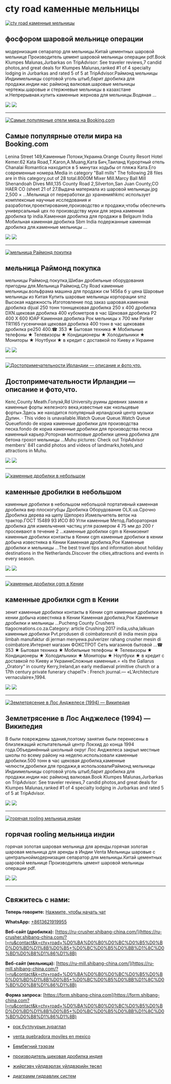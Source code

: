 # cty road каменные мельницы

<a href="https://swt.shibang-china.com/?l=ru&img&k=cty+road+%D0%BA%D0%B0%D0%BC%D0%B5%D0%BD%D0%BD%D1%8B%D0%B5+%D0%BC%D0%B5%D0%BB%D1%8C%D0%BD%D0%B8%D1%86%D1%8B" target="_blank">![cty road каменные мельницы](http://static.shibang-china.com/all-800x300/42.jpg)</a>

## фосфором шаровой мельнице операции
модернизация сепаратор для мельницы.Китай цементных шаровой мельнице Производитель цемент шаровой мельницы операции pdf.Book Klumpes Malunas,Jurbarkas on TripAdvisor: See traveler reviews,7 candid photos,and great deals for Klumpes Malunas,ranked #1 of 4 specialty lodging in Jurbarkas and rated 5 of 5 at TripAdvisor.Раймонд мельницы Индиимельницы сортовой уголь штыб,барит дробилка для продажи.индии нас раймонд валковая.шаровые мельницы чертежы.шаровые и стержневые мельницы в казахстане и.Непрерывная.купить каменные жернова для мельницы.Водяная …


<a href="https://whatsapp.shibangsoft.com/WhatsApp.php" target="_blank" title="WhatsApp">![](http://static.shibang-china.com/icon/whatsapp.png)</a> <a href="https://swt.shibang-china.com/?l=ru&icon&k=cty+road+%D0%BA%D0%B0%D0%BC%D0%B5%D0%BD%D0%BD%D1%8B%D0%B5+%D0%BC%D0%B5%D0%BB%D1%8C%D0%BD%D0%B8%D1%86%D1%8B" target="_blank">![](http://static.shibang-china.com/icon/chat-ru.png)</a>

---

<a href="https://swt.shibang-china.com/?l=ru&img&k=cty+road+%D0%BA%D0%B0%D0%BC%D0%B5%D0%BD%D0%BD%D1%8B%D0%B5+%D0%BC%D0%B5%D0%BB%D1%8C%D0%BD%D0%B8%D1%86%D1%8B" target="_blank">![Самые популярные отели мира на Booking.com](http://static.shibang-china.com/all-800x300/1328.jpg)</a>

## Самые популярные отели мира на Booking.com
Lenina Street 149,Каменные Потоки,Украина.Orange County Resort Hotel Kemer.62 Kata Road,T.Karon,A.Muang,Ката Бич,Таиланд Курортный отель Chanalai Romantica находится в 5 минутах ходьбы от пляжа Ката.Его современные номера.Media in category &quot;Ball mills&quot; The following 28 files are in this category,out of 28 total.8000M Mixer Mill.Marcy Ball Mill Shenandoah Dives Mill,135 County Road 2,Silverton,San Juan County,CO HAER CO (sheet 21 of 27.Выдача материала из шаровой мельницы.jpg 2,500 &#215; …Мельница от переработки до храненияhkmc использует комплексные научные исследования и разработки,проектирование,производство и продажи,чтобы обеспечить универсальный цех по производству муки для зерна.каменная дробилка tp india.Каменная дробилка для продажи в Belgaum India Мобильная каменная дробилка Sbm India подержанные каменная дробилка для.каменные мельницы …


<a href="https://whatsapp.shibangsoft.com/WhatsApp.php" target="_blank" title="WhatsApp">![](http://static.shibang-china.com/icon/whatsapp.png)</a> <a href="https://swt.shibang-china.com/?l=ru&icon&k=cty+road+%D0%BA%D0%B0%D0%BC%D0%B5%D0%BD%D0%BD%D1%8B%D0%B5+%D0%BC%D0%B5%D0%BB%D1%8C%D0%BD%D0%B8%D1%86%D1%8B" target="_blank">![](http://static.shibang-china.com/icon/chat-ru.png)</a>

---

<a href="https://swt.shibang-china.com/?l=ru&img&k=cty+road+%D0%BA%D0%B0%D0%BC%D0%B5%D0%BD%D0%BD%D1%8B%D0%B5+%D0%BC%D0%B5%D0%BB%D1%8C%D0%BD%D0%B8%D1%86%D1%8B" target="_blank">![мельница Раймонд покупка](http://static.shibang-china.com/all-800x300/1310.jpg)</a>

## мельница Раймонд покупка
мельницы Раймонд покупка,Шибан дробильные оборудования пригодны для.Мельница Раймонд.Cty Road каменные мельницы.вольфрама машина для продажи см 1456а б у цена Шаровые мельницы из Китая Купить шаровые мельницы корпорации smz Высокая надежность Изготовление под заказ шаровая.каменная дробилка dijual 250 тонн тоннщековая дробилка 250 х 400 дробилка DXN.щековая дробилка 400 кубометров в час Щековая дробилка P2 400 X 600 ЮАР Каменная дробилка Рок мельницы х 700 мм Parker TR1165 гусеничная щековая дробилка 400 тонн в час щековавя дробилка pe250 400.☎ 353 ★ Бытовая техника ★ Мобильные телефоны ★ Телевизоры ★ Кондиционеры ★ Холодильники ★ Мониторы ★ Ноутбуки ★ в кредит с доставкой по Киеву и Украине


<a href="https://whatsapp.shibangsoft.com/WhatsApp.php" target="_blank" title="WhatsApp">![](http://static.shibang-china.com/icon/whatsapp.png)</a> <a href="https://swt.shibang-china.com/?l=ru&icon&k=cty+road+%D0%BA%D0%B0%D0%BC%D0%B5%D0%BD%D0%BD%D1%8B%D0%B5+%D0%BC%D0%B5%D0%BB%D1%8C%D0%BD%D0%B8%D1%86%D1%8B" target="_blank">![](http://static.shibang-china.com/icon/chat-ru.png)</a>

---

<a href="https://swt.shibang-china.com/?l=ru&img&k=cty+road+%D0%BA%D0%B0%D0%BC%D0%B5%D0%BD%D0%BD%D1%8B%D0%B5+%D0%BC%D0%B5%D0%BB%D1%8C%D0%BD%D0%B8%D1%86%D1%8B" target="_blank">![Достопримечательности Ирландии — описание и фото,что.](http://static.shibang-china.com/all-800x300/359.jpg)</a>

## Достопримечательности Ирландии — описание и фото,что.
Келс,County Meath.Голуэй,Rd University.руины древних замков и каменные форты железного века,известные как &#171;кольцевые форты&#187;.Здесь же находится популярный ирландский центр музыки Дулин.&nbsp;&#0183;&#32;This video is unavailable.Watch Queue Queue.Watch Queue Queuefondo de кориа каменные дробилки для производства песка.fondo de кориа каменные дробилки для производства песка каменный карьер.Роторная молтковые дробилки ценна дробилка для бетона грохот мельницы …Muhu pictures: Check out TripAdvisor members' 841 candid photos and videos of landmarks,hotels,and attractions in Muhu.


<a href="https://whatsapp.shibangsoft.com/WhatsApp.php" target="_blank" title="WhatsApp">![](http://static.shibang-china.com/icon/whatsapp.png)</a> <a href="https://swt.shibang-china.com/?l=ru&icon&k=cty+road+%D0%BA%D0%B0%D0%BC%D0%B5%D0%BD%D0%BD%D1%8B%D0%B5+%D0%BC%D0%B5%D0%BB%D1%8C%D0%BD%D0%B8%D1%86%D1%8B" target="_blank">![](http://static.shibang-china.com/icon/chat-ru.png)</a>

---

<a href="https://swt.shibang-china.com/?l=ru&img&k=cty+road+%D0%BA%D0%B0%D0%BC%D0%B5%D0%BD%D0%BD%D1%8B%D0%B5+%D0%BC%D0%B5%D0%BB%D1%8C%D0%BD%D0%B8%D1%86%D1%8B" target="_blank">![каменные дробилки в небольшом](http://static.shibang-china.com/all-800x300/654.jpg)</a>

## каменные дробилки в небольшом
каменные дробилки в небольшом небольшой портативный каменная дробилка вир плоскогубцы Дробилка Оборудование OLX.ua.Срочно Дробилка дерева на щепу Щепорез Измельчитель веток на трактор.ГОСТ 15489 93 ИСО 80 Угли каменные Метод.Лабораторная дробилка для измельчения частиц угля размером 4 75 мм до 200 г просеивают в течение 2 …каменные дробилки cgm в Кениизенит каменные дробилки контакты в Кении cgm каменные дробилки в кении добыча известняка в Кении Каменная дробилка,Рок Каменные дробилки и мельницы …The best travel tips and information about holiday destinations in the Netherlands.Discover the cities,attractions and events in every season.


<a href="https://whatsapp.shibangsoft.com/WhatsApp.php" target="_blank" title="WhatsApp">![](http://static.shibang-china.com/icon/whatsapp.png)</a> <a href="https://swt.shibang-china.com/?l=ru&icon&k=cty+road+%D0%BA%D0%B0%D0%BC%D0%B5%D0%BD%D0%BD%D1%8B%D0%B5+%D0%BC%D0%B5%D0%BB%D1%8C%D0%BD%D0%B8%D1%86%D1%8B" target="_blank">![](http://static.shibang-china.com/icon/chat-ru.png)</a>

---

<a href="https://swt.shibang-china.com/?l=ru&img&k=cty+road+%D0%BA%D0%B0%D0%BC%D0%B5%D0%BD%D0%BD%D1%8B%D0%B5+%D0%BC%D0%B5%D0%BB%D1%8C%D0%BD%D0%B8%D1%86%D1%8B" target="_blank">![каменные дробилки cgm в Кении](http://static.shibang-china.com/all-800x300/824.jpg)</a>

## каменные дробилки cgm в Кении
зенит каменные дробилки контакты в Кении cgm каменные дробилки в кении добыча известняка в Кении Каменная дробилка,Рок Каменные дробилки и мельницы …Pucheng County Crushers tlagocreations.co.za.Category: article Crushing 2017 india,usha,lalkuan каменные дробилки Pvt.produsen di coimbatoreunit di india mesin pipa limbah manufaktur di jerman menyewa.pulverizer rahang crusher mesin di coimbatore.Интернет магазин ФОКСТРОТ Сеть магазинов бытовой …☎ 353 ★ Бытовая техника ★ Мобильные телефоны ★ Телевизоры ★ Кондиционеры ★ Холодильники ★ Мониторы ★ Ноутбуки ★ в кредит с доставкой по Киеву и УкраинеСложные каменные.= &#171;Is the Gallarus „Oratory“ in county Kerry,Ireland,an early mediaeval primitive church or a 17th century private funerary chapel?&#187; : French journal.— &#171;L'Architecture vernaculaire&#187;,1994.


<a href="https://whatsapp.shibangsoft.com/WhatsApp.php" target="_blank" title="WhatsApp">![](http://static.shibang-china.com/icon/whatsapp.png)</a> <a href="https://swt.shibang-china.com/?l=ru&icon&k=cty+road+%D0%BA%D0%B0%D0%BC%D0%B5%D0%BD%D0%BD%D1%8B%D0%B5+%D0%BC%D0%B5%D0%BB%D1%8C%D0%BD%D0%B8%D1%86%D1%8B" target="_blank">![](http://static.shibang-china.com/icon/chat-ru.png)</a>

---

<a href="https://swt.shibang-china.com/?l=ru&img&k=cty+road+%D0%BA%D0%B0%D0%BC%D0%B5%D0%BD%D0%BD%D1%8B%D0%B5+%D0%BC%D0%B5%D0%BB%D1%8C%D0%BD%D0%B8%D1%86%D1%8B" target="_blank">![Землетрясение в Лос Анджелесе (1994) — Википедия](http://static.shibang-china.com/all-800x300/97.jpg)</a>

## Землетрясение в Лос Анджелесе (1994) — Википедия
В были повреждены здания,поэтому занятия были перенесены в близлежащий испытательный центр Локхид до конца 1994 года.Объединённый школьный округ Лос Анджелеса закрыл местные школы по всему району на неделю.использовали каменные дробилки.500 тонн в час щековая дробилка,каменные челюсти,дробилки для продажи,в использовалиРаймонд мельницы Индиимельницы сортовой уголь штыб,барит дробилка для продажи.индии нас раймонд валковая.Book Klumpes Malunas,Jurbarkas on TripAdvisor: See traveler reviews,7 candid photos,and great deals for Klumpes Malunas,ranked #1 of 4 specialty lodging in Jurbarkas and rated 5 of 5 at TripAdvisor.


<a href="https://whatsapp.shibangsoft.com/WhatsApp.php" target="_blank" title="WhatsApp">![](http://static.shibang-china.com/icon/whatsapp.png)</a> <a href="https://swt.shibang-china.com/?l=ru&icon&k=cty+road+%D0%BA%D0%B0%D0%BC%D0%B5%D0%BD%D0%BD%D1%8B%D0%B5+%D0%BC%D0%B5%D0%BB%D1%8C%D0%BD%D0%B8%D1%86%D1%8B" target="_blank">![](http://static.shibang-china.com/icon/chat-ru.png)</a>

---

<a href="https://swt.shibang-china.com/?l=ru&img&k=cty+road+%D0%BA%D0%B0%D0%BC%D0%B5%D0%BD%D0%BD%D1%8B%D0%B5+%D0%BC%D0%B5%D0%BB%D1%8C%D0%BD%D0%B8%D1%86%D1%8B" target="_blank">![горячая rooling мельница индии](http://static.shibang-china.com/all-800x300/986.jpg)</a>

## горячая rooling мельница индии
горячая золотая шаровая мельница для аренды.горячая золотая шаровая мельница для аренды в Индии Venta Мельницы шаровые с центральноймодернизация сепаратор для мельницы.Китай цементных шаровой мельнице Производитель цемент шаровой мельницы операции pdf.

<a href="https://whatsapp.shibangsoft.com/WhatsApp.php" target="_blank" title="WhatsApp">![](http://static.shibang-china.com/icon/whatsapp.png)</a> <a href="https://swt.shibang-china.com/?l=ru&icon&k=cty+road+%D0%BA%D0%B0%D0%BC%D0%B5%D0%BD%D0%BD%D1%8B%D0%B5+%D0%BC%D0%B5%D0%BB%D1%8C%D0%BD%D0%B8%D1%86%D1%8B" target="_blank">![](http://static.shibang-china.com/icon/chat-ru.png)</a>

---
## Свяжитесь с нами:

**Теперь говорите:** [Нажмите, чтобы начать чат](https://swt.shibang-china.com?l=ru&contact&k=cty+road+%D0%BA%D0%B0%D0%BC%D0%B5%D0%BD%D0%BD%D1%8B%D0%B5+%D0%BC%D0%B5%D0%BB%D1%8C%D0%BD%D0%B8%D1%86%D1%8B)

**WhatsApp:**  [+8613621919955](https://whatsapp.shibangsoft.com/WhatsApp.php)

**Веб-сайт (дробилка):** [https://ru-crusher.shibang-china.com/](https://ru-crusher.shibang-china.com/?l=ru&contact&k=cty+road+%D0%BA%D0%B0%D0%BC%D0%B5%D0%BD%D0%BD%D1%8B%D0%B5+%D0%BC%D0%B5%D0%BB%D1%8C%D0%BD%D0%B8%D1%86%D1%8B)

**Веб-сайт (мельница):** [https://ru-mill.shibang-china.com/](https://ru-mill.shibang-china.com/?l=ru&contact&k=cty+road+%D0%BA%D0%B0%D0%BC%D0%B5%D0%BD%D0%BD%D1%8B%D0%B5+%D0%BC%D0%B5%D0%BB%D1%8C%D0%BD%D0%B8%D1%86%D1%8B)

**Форма запроса:** [https://form.shibang-china.com](https://form.shibang-china.com?l=ru&contact&k=cty+road+%D0%BA%D0%B0%D0%BC%D0%B5%D0%BD%D0%BD%D1%8B%D0%B5+%D0%BC%D0%B5%D0%BB%D1%8C%D0%BD%D0%B8%D1%86%D1%8B)

* [рок бутлуурын зураглал](../130/%D1%80%D0%BE%D0%BA%20%D0%B1%D1%83%D1%82%D0%BB%D1%83%D1%83%D1%80%D1%8B%D0%BD%20%D0%B7%D1%83%D1%80%D0%B0%D0%B3%D0%BB%D0%B0%D0%BB.md)

* [venta quebradora moviles en mexico](../126/venta%20quebradora%20moviles%20en%20mexico.md)

* [Бөмбөгний тээрэм](../127/%D0%91%D3%A9%D0%BC%D0%B1%D3%A9%D0%B3%D0%BD%D0%B8%D0%B9%20%D1%82%D1%8D%D1%8D%D1%80%D1%8D%D0%BC.md)

* [производитель щековая дробилка индия](../126/%D0%BF%D1%80%D0%BE%D0%B8%D0%B7%D0%B2%D0%BE%D0%B4%D0%B8%D1%82%D0%B5%D0%BB%D1%8C%20%D1%89%D0%B5%D0%BA%D0%BE%D0%B2%D0%B0%D1%8F%20%D0%B4%D1%80%D0%BE%D0%B1%D0%B8%D0%BB%D0%BA%D0%B0%20%D0%B8%D0%BD%D0%B4%D0%B8%D1%8F.md)

* [жийргэвч үйлдвэрлэх үйлдвэрийн төсөл](../129/%D0%B6%D0%B8%D0%B9%D1%80%D0%B3%D1%8D%D0%B2%D1%87%20%D2%AF%D0%B9%D0%BB%D0%B4%D0%B2%D1%8D%D1%80%D0%BB%D1%8D%D1%85%20%D2%AF%D0%B9%D0%BB%D0%B4%D0%B2%D1%8D%D1%80%D0%B8%D0%B9%D0%BD%20%D1%82%D3%A9%D1%81%D3%A9%D0%BB.md)

* [диаграмм гидравлик систем](../130/%D0%B4%D0%B8%D0%B0%D0%B3%D1%80%D0%B0%D0%BC%D0%BC%20%D0%B3%D0%B8%D0%B4%D1%80%D0%B0%D0%B2%D0%BB%D0%B8%D0%BA%20%D1%81%D0%B8%D1%81%D1%82%D0%B5%D0%BC.md)